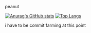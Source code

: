 peanut    

    
[![Anurag's GitHub stats](https://github-readme-stats.vercel.app/api?username=fotis2222)](https://github.com/anuraghazra/github-readme-stats)
[![Top Langs](https://github-readme-stats.vercel.app/api/top-langs/?username=anuraghazra)](https://github.com/anuraghazra/github-readme-stats)    
    
i have to be commit farming at this point
